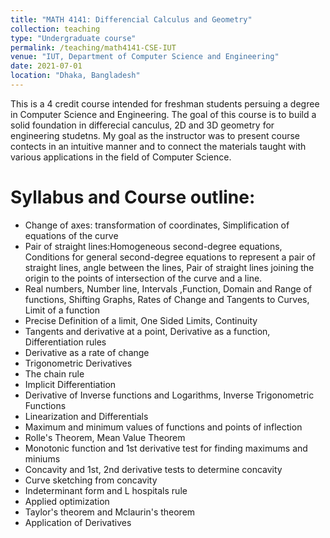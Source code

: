 ```yaml
---
title: "MATH 4141: Differencial Calculus and Geometry"
collection: teaching
type: "Undergraduate course"
permalink: /teaching/math4141-CSE-IUT
venue: "IUT, Department of Computer Science and Engineering"
date: 2021-07-01
location: "Dhaka, Bangladesh"
---
```


This is a 4 credit course intended for freshman students persuing a degree in Computer Science and Engineering. The goal of this course is to build a solid foundation in differecial canculus, 2D and 3D geometry for engineering studetns. My goal as the instructor was to present course contects in an intuitive manner and to connect the materials taught with various applications in the field of Computer Science. 

Syllabus and Course outline: 
======
<ul>
 <li> Change of axes: transformation of coordinates, Simplification of equations of the curve</li>
 <li> Pair of straight lines:Homogeneous second-degree equations, Conditions for general second-degree equations to represent a pair of straight lines, angle between the lines, Pair of straight lines joining the origin to the points of intersection of the curve and a line.</li>
 <li> Real numbers, Number line, Intervals ,Function, Domain and  Range of functions,  Shifting Graphs, Rates of Change and Tangents to Curves, Limit of a function </li>
 <li>Precise Definition of a limit, One Sided Limits, Continuity</li>
 <li>Tangents and derivative at a point, Derivative as a function, Differentiation rules </li>
 <li>Derivative as a rate of change </li>
 <li>Trigonometric Derivatives</li>
 <li>The chain rule</li>
 <li>Implicit Differentiation</li>
 <li>Derivative of Inverse functions and Logarithms, Inverse Trigonometric Functions</li>
 <li>Linearization and Differentials</li>
 <li>Maximum and minimum values of functions and points of inflection</li>
 <li>Rolle's Theorem, Mean Value Theorem</li>
 <li>Monotonic function and 1st derivative test for finding maximums and miniums</li>
 <li>Concavity and 1st, 2nd derivative tests to determine concavity</li>
 <li>Curve sketching from concavity</li>
 <li>Indeterminant form and L hospitals rule</li>
 <li>Applied optimization</li>
 <li>Taylor's theorem and Mclaurin's theorem</li>
 <li>Application of Derivatives</li>



</ul>

